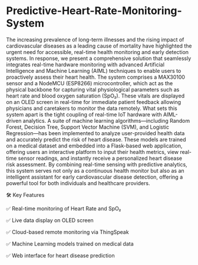 # Predictive-Heart-Rate-Monitoring-System

The increasing prevalence of long-term illnesses and the rising impact of cardiovascular diseases as a leading cause of mortality have highlighted the urgent need for accessible, real-time health monitoring and early detection systems. In response, we present a comprehensive solution that seamlessly integrates real-time hardware monitoring with advanced Artificial Intelligence and Machine Learning (AIML) techniques to enable users to proactively assess their heart health.
The system comprises a MAX30100 sensor and a NodeMCU (ESP8266) microcontroller, which act as the physical backbone for capturing vital physiological parameters such as heart rate and blood oxygen saturation (SpO₂). These vitals are displayed on an OLED screen in real-time for immediate patient feedback allowing physicians and caretakers to monitor the data remotely.
What sets this system apart is the tight coupling of real-time IoT hardware with AIML-driven analytics. A suite of machine learning algorithms—including Random Forest, Decision Tree, Support Vector Machine (SVM), and Logistic Regression—has been implemented to analyze user-provided health data and accurately predict the risk of heart disease. These models are trained on a medical dataset and embedded into a Flask-based web application, offering users an interactive platform to input their health metrics, view real-time sensor readings, and instantly receive a personalized heart disease risk assessment.
By combining real-time sensing with predictive analytics, this system serves not only as a continuous health monitor but also as an intelligent assistant for early cardiovascular disease detection, offering a powerful tool for both individuals and healthcare providers.

🛠️ Key Features

✅ Real-time monitoring of Heart Rate and SpO₂

✅ Live data display on OLED screen

✅ Cloud-based remote monitoring via ThingSpeak

✅ Machine Learning models trained on medical data

✅ Web interface for heart disease prediction




